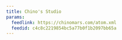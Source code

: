 ```yaml
---
title: Chino's Studio
params:
  feedlink: https://chinomars.com/atom.xml
  feedid: c4c8c2219854bc5a77b0f1b2097bb65a
---
```

